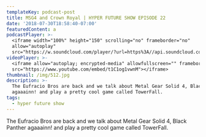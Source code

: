 ```yaml
---
templateKey: podcast-post
title: MSG4 and Crown Royal | HYPER FUTURE SHOW EPISODE 22
date: '2018-07-30T18:58:40-07:00'
featuredContent: a
podcastPlayer: >-
  <iframe width="100%" height="150" scrolling="no" frameborder="no"
  allow="autoplay"
  src="https://w.soundcloud.com/player/?url=https%3A//api.soundcloud.com/tracks/410695248&color=%23ff5500&auto_play=false&hide_related=false&show_comments=true&show_user=true&show_reposts=false&show_teaser=true&visual=true"></iframe>
videoPlayer: >-
  <iframe allow="autoplay; encrypted-media" allowfullscreen="" frameborder="0"
  src="https://www.youtube.com/embed/t1C1og1vwnM"></iframe>
thumbnail: /img/512.jpg
description: >-
  The Eufracio Bros are back and we talk about Metal Gear Solid 4, Black Panther
  agaaainn! and play a pretty cool game called TowerFall.
tags:
  - hyper future show
---
```

<p>The Eufracio Bros are back and we talk about Metal Gear Solid 4, Black Panther agaaainn! and play a pretty cool game called TowerFall.</p>
